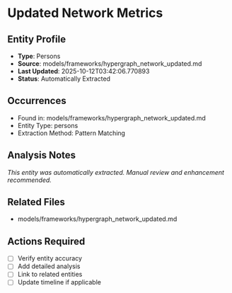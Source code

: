 # Updated Network Metrics

## Entity Profile
- **Type**: Persons
- **Source**: models/frameworks/hypergraph_network_updated.md
- **Last Updated**: 2025-10-12T03:42:06.770893
- **Status**: Automatically Extracted

## Occurrences
- Found in: models/frameworks/hypergraph_network_updated.md
- Entity Type: persons
- Extraction Method: Pattern Matching

## Analysis Notes
*This entity was automatically extracted. Manual review and enhancement recommended.*

## Related Files
- models/frameworks/hypergraph_network_updated.md

## Actions Required
- [ ] Verify entity accuracy
- [ ] Add detailed analysis
- [ ] Link to related entities
- [ ] Update timeline if applicable
